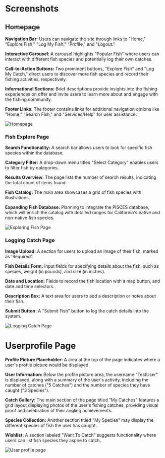 # Screenshots

## Homepage
__Navigation Bar:__ Users can navigate the site through links to "Home," "Explore Fish," "Log My Fish," "Profile," and "Logout."

__Interactive Carousel:__ A carousel highlights "Popular Fish" where users can interact with different fish species and potentially log their own catches.

__Call-to-Action Buttons:__ Two prominent buttons, "Explore Fish" and "Log My Catch," direct users to discover more fish species and record their fishing activities, respectively.

__Informational Sections:__ Brief descriptions provide insights into the fishing experiences on offer and invite users to learn more about and engage with the fishing community.

__Footer Links:__ The footer contains links for additional navigation options like "Home," "Search Fish," and "Services/Help" for user assistance.

![Homepage](https://github.com/ThomasVan2/Fullstack-Fishing-Application/assets/123026867/c732c526-b251-4fcc-be96-bedc308996f6)


### Fish Explore Page

__Search Functionality:__ A search bar allows users to look for specific fish species within the database.

__Category Filter:__ A drop-down menu titled "Select Category" enables users to filter fish by categories.

__Results Overview:__ The page lists the number of search results, indicating the total count of items found.

__Fish Catalog:__ The main area showcases a grid of fish species with illustrations.

__Expanding Fish Database:__ Planning to integrate the PISCES database, which will enrich the catalog with detailed ranges for California's native and non-native fish species.

![Exploring Fish Page](https://github.com/ThomasVan2/Fullstack-Fishing-Application/assets/123026867/ac039906-b331-4acc-82a7-f76a14a2e024)


### Logging Catch Page

__Image Upload:__ A section for users to upload an image of their fish, marked as 'Required'.

__Fish Details Form:__ Input fields for specifying details about the fish, such as species, weight (in pounds), and size (in inches).

__Date and Location:__ Fields to record the fish location with a map button, and date and time selectors.

__Description Box:__ A text area for users to add a description or notes about their fish.

__Submit Button:__ A "Submit Fish" button to log the catch details into the system.


![Logging Catch Page](https://github.com/ThomasVan2/Fullstack-Fishing-Application/assets/123026867/f4f506b5-7e2e-46c9-9359-fa850b3d682f)





# Userprofile Page

__Profile Picture Placeholder:__ A area at the top of the page indicates where a user's profile picture would be displayed.

__User Information:__ Below the profile picture area, the username "TestUser" is displayed, along with a summary of the user's activity, including the number of catches ("5 Catches") and the number of species they have caught ("3 Species").

__Catch Gallery:__ The main section of the page titled "My Catches" features a grid layout displaying photos of the user's fishing catches, providing visual proof and celebration of their angling achievements.

__Species Collection:__ Another section titled "My Species" may display the different species of fish the user has caught.

__Wishlist:__ A section labeled "Want To Catch" suggests functionality where users can list fish species they aspire to catch.

![User profile page](https://github.com/ThomasVan2/Fullstack-Fishing-Application/assets/128740390/0b5b239f-5785-4bb7-a533-e0537596c302)
